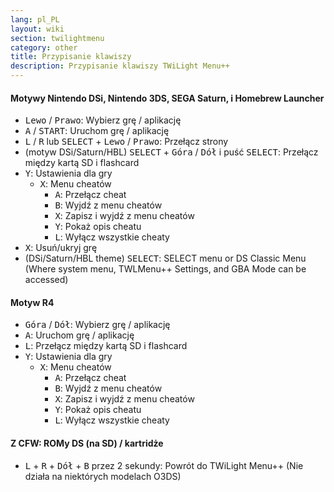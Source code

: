```yaml
---
lang: pl_PL
layout: wiki
section: twilightmenu
category: other
title: Przypisanie klawiszy
description: Przypisanie klawiszy TWiLight Menu++
---
```


#### Motywy Nintendo DSi, Nintendo 3DS, SEGA Saturn, i Homebrew Launcher
- <kbd>Lewo</kbd> / <kbd>Prawo</kbd>: Wybierz grę / aplikację
- <kbd class="face">A</kbd> / <kbd>START</kbd>: Uruchom grę / aplikację
- <kbd class="l">L</kbd> / <kbd class="r">R</kbd> lub <kbd>SELECT</kbd> + <kbd>Lewo</kbd> / <kbd>Prawo</kbd>: Przełącz strony
- (motyw DSi/Saturn/HBL) <kbd>SELECT</kbd> + <kbd>Góra</kbd> / <kbd>Dół</kbd> i puść <kbd>SELECT</kbd>: Przełącz między kartą SD i flashcard
- <kbd class="face">Y</kbd>: Ustawienia dla gry
   - <kbd class="face">X</kbd>: Menu cheatów
      - <kbd class="face">A</kbd>: Przełącz cheat
      - <kbd class="face">B</kbd>: Wyjdź z menu cheatów
      - <kbd class="face">X</kbd>: Zapisz i wyjdź z menu cheatów
      - <kbd class="face">Y</kbd>: Pokaż opis cheatu
      - <kbd class="l">L</kbd>: Wyłącz wszystkie cheaty
- <kbd class="face">X</kbd>: Usuń/ukryj grę
- (DSi/Saturn/HBL theme) <kbd>SELECT</kbd>: SELECT menu or DS Classic Menu (Where system menu, TWLMenu++ Settings, and GBA Mode can be accessed)

#### Motyw R4
- <kbd>Góra</kbd> / <kbd>Dół</kbd>: Wybierz grę / aplikację
- <kbd class="face">A</kbd>: Uruchom grę / aplikację
- <kbd class="l">L</kbd>: Przełącz między kartą SD i flashcard
- <kbd class="face">Y</kbd>: Ustawienia dla gry
   - <kbd class="face">X</kbd>: Menu cheatów
      - <kbd class="face">A</kbd>: Przełącz cheat
      - <kbd class="face">B</kbd>: Wyjdź z menu cheatów
      - <kbd class="face">X</kbd>: Zapisz i wyjdź z menu cheatów
      - <kbd class="face">Y</kbd>: Pokaż opis cheatu
      - <kbd class="l">L</kbd>: Wyłącz wszystkie cheaty

#### Z CFW: ROMy DS (na SD) / kartridże
- <kbd class="l">L</kbd> + <kbd class="r">R</kbd> + <kbd>Dół</kbd> + <kbd class="face">B</kbd> przez 2 sekundy: Powrót do TWiLight Menu++ (Nie działa na niektórych modelach O3DS)
